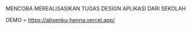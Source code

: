 MENCOBA MEREALISASIKAN TUGAS DESIGN APLIKASI DARI SEKOLAH

DEMO = https://absenku-henna.vercel.app/
